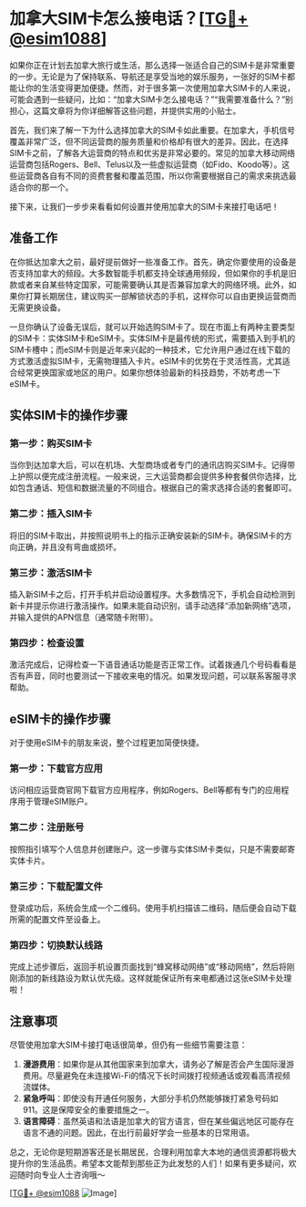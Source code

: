 # 加拿大SIM卡怎么接电话？[[TG💪+ @esim1088](https://t.me/s/esim1088)]

如果你正在计划去加拿大旅行或生活，那么选择一张适合自己的SIM卡是非常重要的一步。无论是为了保持联系、导航还是享受当地的娱乐服务，一张好的SIM卡都能让你的生活变得更加便捷。然而，对于很多第一次使用加拿大SIM卡的人来说，可能会遇到一些疑问，比如：“加拿大SIM卡怎么接电话？”“我需要准备什么？”别担心，这篇文章将为你详细解答这些问题，并提供实用的小贴士。

首先，我们来了解一下为什么选择加拿大的SIM卡如此重要。在加拿大，手机信号覆盖非常广泛，但不同运营商的服务质量和价格却有很大的差异。因此，在选择SIM卡之前，了解各大运营商的特点和优劣是非常必要的。常见的加拿大移动网络运营商包括Rogers、Bell、Telus以及一些虚拟运营商（如Fido、Koodo等）。这些运营商各自有不同的资费套餐和覆盖范围，所以你需要根据自己的需求来挑选最适合你的那一个。

接下来，让我们一步步来看看如何设置并使用加拿大的SIM卡来接打电话吧！

## 准备工作

在你抵达加拿大之前，最好提前做好一些准备工作。首先，确定你要使用的设备是否支持加拿大的频段。大多数智能手机都支持全球通用频段，但如果你的手机是旧款或者来自某些特定国家，可能需要确认其是否兼容加拿大的网络环境。此外，如果你打算长期居住，建议购买一部解锁状态的手机，这样你可以自由更换运营商而无需更换设备。

一旦你确认了设备无误后，就可以开始选购SIM卡了。现在市面上有两种主要类型的SIM卡：实体SIM卡和eSIM卡。实体SIM卡是最传统的形式，需要插入到手机的SIM卡槽中；而eSIM卡则是近年来兴起的一种技术，它允许用户通过在线下载的方式激活虚拟SIM卡，无需物理插入卡片。eSIM卡的优势在于灵活性高，尤其适合经常更换国家或地区的用户。如果你想体验最新的科技趋势，不妨考虑一下eSIM卡。

## 实体SIM卡的操作步骤

### 第一步：购买SIM卡
当你到达加拿大后，可以在机场、大型商场或者专门的通讯店购买SIM卡。记得带上护照以便完成注册流程。一般来说，三大运营商都会提供多种套餐供你选择，比如包含通话、短信和数据流量的不同组合。根据自己的需求选择合适的套餐即可。

### 第二步：插入SIM卡
将旧的SIM卡取出，并按照说明书上的指示正确安装新的SIM卡。确保SIM卡的方向正确，并且没有弯曲或损坏。

### 第三步：激活SIM卡
插入新SIM卡之后，打开手机并启动设置程序。大多数情况下，手机会自动检测到新卡并提示你进行激活操作。如果未能自动识别，请手动选择“添加新网络”选项，并输入提供的APN信息（通常随卡附带）。

### 第四步：检查设置
激活完成后，记得检查一下语音通话功能是否正常工作。试着拨通几个号码看看是否有声音，同时也要测试一下接收来电的情况。如果发现问题，可以联系客服寻求帮助。

## eSIM卡的操作步骤

对于使用eSIM卡的朋友来说，整个过程更加简便快捷。

### 第一步：下载官方应用
访问相应运营商官网下载官方应用程序，例如Rogers、Bell等都有专门的应用程序用于管理eSIM账户。

### 第二步：注册账号
按照指引填写个人信息并创建账户。这一步骤与实体SIM卡类似，只是不需要邮寄实体卡片。

### 第三步：下载配置文件
登录成功后，系统会生成一个二维码。使用手机扫描该二维码，随后便会自动下载所需的配置文件至设备上。

### 第四步：切换默认线路
完成上述步骤后，返回手机设置页面找到“蜂窝移动网络”或“移动网络”，然后将刚刚添加的新线路设为默认优先级。这样就能保证所有来电都通过这张eSIM卡处理啦！

## 注意事项

尽管使用加拿大SIM卡接打电话很简单，但仍有一些细节需要注意：

1. **漫游费用**：如果你是从其他国家来到加拿大，请务必了解是否会产生国际漫游费用。尽量避免在未连接Wi-Fi的情况下长时间拨打视频通话或观看高清视频流媒体。
2. **紧急呼叫**：即使没有开通任何服务，大部分手机仍然能够拨打紧急号码如911。这是保障安全的重要措施之一。
3. **语言障碍**：虽然英语和法语是加拿大的官方语言，但在某些偏远地区可能存在语言不通的问题。因此，在出行前最好学会一些基本的日常用语。

总之，无论你是短期游客还是长期居民，合理利用加拿大本地的通信资源都将极大提升你的生活品质。希望本文能帮到那些正为此发愁的人们！如果有更多疑问，欢迎随时向专业人士咨询哦～

[[TG💪+ @esim1088](https://t.me/s/esim1088) ![Image](https://i.postimg.cc/4NQfJmqS/Snipaste-2025-05-13-00-14-12.png)]